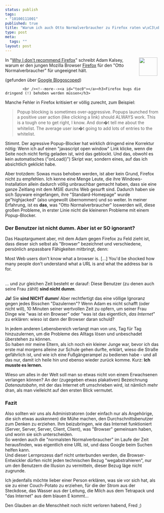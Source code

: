 ```yaml
--- 
status: publish
tags: 
- "10100111001"
published: true
title: "Warum ich auch Otto Normalverbraucher zu Firefox raten w\xC3\xBCrde"
type: post
meta: 
  tags: ""
layout: post
---
```

<p><img width="60" height="60" border="0" hspace="5" align="right" src="/wp-content/olduploads/logos/firefox-logo.png" alt=""  />In &quot;<a target="_BLANK" href="http://kalsey.com/blog/2004/09/why_i_dont_recommend_firefox/index.html" title="http://kalsey.com/blog/2004/09/why_i_dont_recommend_firefox/index.html" onmouseover="window.status='http://kalsey.com/blog/2004/09/why_i_dont_recommend_firefox/index.html';return true;" onmouseout="window.status='';return true;">Why I don't recommend Firefox</a>&quot; schreibt Adam Kalsey, warum er den jungen Mozilla Browser <a target="_BLANK" href="http://www.mozilla.org/products/firefox/" title="http://www.mozilla.org/products/firefox/" onmouseover="window.status='http://www.mozilla.org/products/firefox/';return true;" onmouseout="window.status='';return true;">Firefox</a> für den &quot;Otto Normalverbraucher&quot; für ungeeignet hält.</p>

<p>(gefunden über <a target="_BLANK" href="http://blog.outer-court.com/archive/2004_09_07_index.html#109454841980262756" title="http://blog.outer-court.com/archive/2004_09_07_index.html#109454841980262756" onmouseover="window.status='http://blog.outer-court.com/archive/2004_09_07_index.html#109454841980262756';return true;" onmouseout="window.status='';return true;">Google Blogoscoped</a>)</p>


            <br /><!--more--><a id="toc0"></a><h3>Firefox bugs die dringend (!) behoben werden müssen</h3>
<p>Manche Fehler in Firefox kritisiert er völlig zurecht, zum Beispiel:</p>

<blockquote><p>Popup blocking is sometimes over-aggressive. Popups launched from a positive user action (like clicking a link) should ALWAYS work. This is a tough one to get right, I know. And don&#65533;t tell me about the whitelist. The average user isn&#65533;t going to add lots of entries to the whitelist.</p>

</blockquote>
<p>Stimmt. Der agressive Popup-Blocker hat wirklich dringend eine Korrektur nötig: Wenn ich auf einen &quot;javascript open window&quot; Link klicke, wenn die Seite noch nicht fertig geladen ist, wird das geblockt. Und das, obwohl es kein automatisches (&quot;onLoad()&quot;) Skript war, sondern eines, auf das ich absichtlich geklickt habe.</p>

<p>Aber trotzdem: Sowas muss behoben werden, ist aber kein Grund, Firefox nicht zu empfehlen. Ich kenne eine Menge Leute, die ihre Windows-Installation allein dadurch völlig unbrauchbar gemacht haben, dass sie eine ganze Zeitlang mit dem MSIE durchs Web gesurft sind. Dadurch haben sie sich Spyware eingefangen, ihre &quot;Standard-Homepage&quot; wurde ge&quot;highjacked&quot; (also ungewollt übernommen) und so weiter. In meiner Erfahrung, ist es <b>das</b>, was &quot;Otto Normalverbraucher&quot; loswerden will, diese großen Probleme, in erster Linie nicht die kleineren Probleme mit einem Popup-Blocker.</p>

<a id="toc1"></a><h3>Der Benutzer ist nicht dumm. Aber ist er SO ignorant?</h3>
<p>Das Hauptargument aber, mit dem Adam gegen Firefox zu Feld zieht ist, dass dieser sich selbst als &quot;Browser&quot; bezeichnet und verschiedene, persönlich anpassbare Fähigkeiten mitbringt, denn:<br />
<blockquote></blockquote></p>

<p>Most Web users don't know what a browser is. [...] You'd be shocked how many people don't understand what a URL is and what the address bar is for.</p>


<br />
... und zur gleichen Zeit besteht er darauf: Diese Benutzer (zu denen auch seine Frau zählt) <b>sind nicht dumm</b>.<p><b>Ja!</b> Sie <b>sind NICHT dumm</b>! Aber rechtfertigt das eine völlige Ignoranz gegen jedes Bisschen &quot;Dazulernen&quot;? Wenn Adam es nicht schafft (oder nicht will), 10 Minuten seiner wertvollen Zeit zu opfern, um seiner Frau Dinge wie &quot;was ist ein Browser&quot; oder &quot;was ist das eigentlich, <i>das Internet</i>&quot; zu erklären: wieso ist dann der Browser daran schuld?</p>

<p>In jedem anderen Lebensbereich verlangt man von uns, Tag für Tag hinzuzulernen, um die Probleme des Alltags lösen und unbeschadet überstehen zu können.<br />
So haben mir meine Eltern, als ich noch ein kleiner Junge war, bevor ich das erste mal morgens alleine zur Schule gehen durfte, erklärt, wieso die Straße gefährlich ist, und wie ich eine Fußgängerampel zu bedienen habe - und all das nur, damit ich heile hin und ebenso wieder zurück komme. Kurz: <b>Ich musste es lernen.</b></p>

<p>Wieso um alles in der Welt soll man so etwas nicht von einem Erwachsenen verlangen können? An der (zugegeben etwas plakativen) Bezeichnung <i>Datenautobahn</i>, mit der das Internet oft umschrieben wird, ist nämlich mehr dran, als man vielleicht auf den ersten Blick vermutet.</p>

<!--adsense-->
<a id="toc2"></a><h3>Fazit</h3>
<p>Also sollten wir uns als Administratoren (oder einfach nur als Angehörige, die sich etwas auskennen) die Mühe machen, den Durchschnittsbenutzer zum Denken zu erziehen. Ihm beizubringen, wie das Internet funktioniert (Server, Server, Server, Client, Client), was &quot;Browser&quot; gemeinsam haben, und worin sie sich unterscheiden.<br />
So werden auch die &quot;normalsten Normalverbraucher&quot; im Laufe der Zeit herausfinden, was eigentlich eine URL ist, und dass Google beim Suchen helfen kann.<br />
Und dieser Lernprozess darf nicht unterbunden werden, die Browser-Entwickler dürfen nicht jeden technischen Bezug &quot;wegabstrahieren&quot;, nur um den Benutzern die Illusion zu vermitteln, dieser Bezug läge nicht zugrunde.</p>

<p>Ich jedenfalls möchte lieber einer Person erklären, was sie vor sich hat, als sie zu einer Couch-Potato zu erziehen, für die der Strom aus der Steckdose, das Wasser aus der Leitung, die Milch aus dem Tetrapack und &quot;das Internet&quot; aus dem blauen E kommt...</p>

<p>Den Glauben an die Menschheit noch nicht verloren habend, Fred ;)</p>
